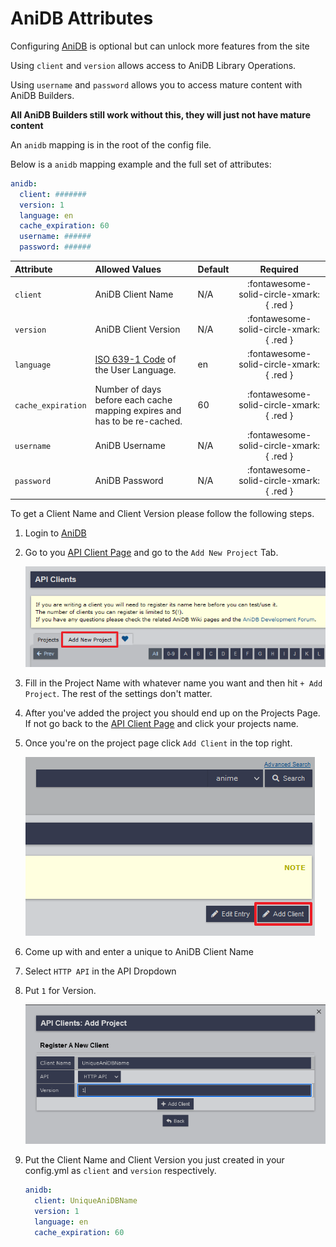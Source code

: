 # AniDB Attributes

Configuring [AniDB](https://anidb.net/) is optional but can unlock more features from the site

Using `client` and `version` allows access to AniDB Library Operations.

Using `username` and `password` allows you to access mature content with AniDB Builders.

**All AniDB Builders still work without this, they will just not have mature content**

An `anidb` mapping is in the root of the config file.

Below is a `anidb` mapping example and the full set of attributes:
```yaml
anidb:
  client: #######
  version: 1
  language: en
  cache_expiration: 60
  username: ######
  password: ######
```

| Attribute          | Allowed Values                                                                                | Default |                 Required                 |
|:-------------------|:----------------------------------------------------------------------------------------------|:--------|:----------------------------------------:|
| `client`           | AniDB Client Name                                                                             | N/A     | :fontawesome-solid-circle-xmark:{ .red } |
| `version`          | AniDB Client Version                                                                          | N/A     | :fontawesome-solid-circle-xmark:{ .red } |
| `language`         | [ISO 639-1 Code](https://en.wikipedia.org/wiki/List_of_ISO_639-1_codes) of the User Language. | en      | :fontawesome-solid-circle-xmark:{ .red } |
| `cache_expiration` | Number of days before each cache mapping expires and has to be re-cached.                     | 60      | :fontawesome-solid-circle-xmark:{ .red } |
| `username`         | AniDB Username                                                                                | N/A     | :fontawesome-solid-circle-xmark:{ .red } |
| `password`         | AniDB Password                                                                                | N/A     | :fontawesome-solid-circle-xmark:{ .red } |

To get a Client Name and Client Version please follow the following steps.

1. Login to [AniDB](https://anidb.net/)

2. Go to you [API Client Page](https://anidb.net/software/add) and go to the `Add New Project` Tab.

    ![AniDB Add Project](images/anidb-1.png)

3. Fill in the Project Name with whatever name you want and then hit `+ Add Project`. The rest of the settings don't 
matter.

4. After you've added the project you should end up on the Projects Page. If not go back to the 
[API Client Page](https://anidb.net/software/add) and click your projects name. 

5. Once you're on the project page click `Add Client` in the top right.

    ![AniDB Add Client](images/anidb-2.png)

6. Come up with and enter a unique to AniDB Client Name

7. Select `HTTP API` in the API Dropdown

8. Put `1` for Version.

    ![AniDB Client Page](images/anidb-3.png)

9. Put the Client Name and Client Version you just created in your config.yml as `client` and `version` respectively.

    ```yaml
    anidb:
      client: UniqueAniDBName
      version: 1
      language: en
      cache_expiration: 60
    ```